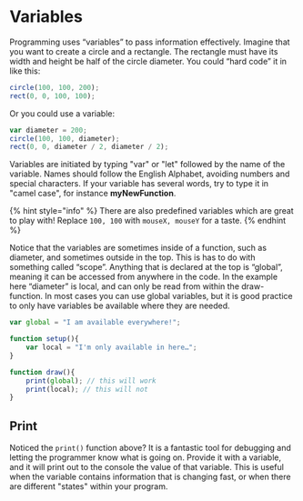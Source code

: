 # Variables

Programming uses “variables” to pass information effectively. Imagine that you want to create a circle and a rectangle. The rectangle must have its width and height be half of the circle diameter. You could “hard code” it in like this:

```javascript
circle(100, 100, 200);
rect(0, 0, 100, 100);
```

Or you could use a variable:

```javascript
var diameter = 200;
circle(100, 100, diameter);
rect(0, 0, diameter / 2, diameter / 2);
```

Variables are initiated by typing "var" or "let" followed by the name of the variable. Names should follow the English Alphabet,  avoiding numbers and special characters. If your variable has several words, try to type it in "camel case", for instance **myNewFunction**.

{% hint style="info" %}
There are also predefined variables which are great to play with! Replace `100, 100` with `mouseX, mouseY` for a taste.
{% endhint %}

Notice that the variables are sometimes inside of a function, such as diameter, and sometimes outside in the top. This is has to do with something called “scope”. Anything that is declared at the top is “global”, meaning it can be accessed from anywhere in the code. In the example here “diameter” is local, and can only be read from within the draw-function. In most cases you can use global variables, but it is good practice to only have variables be available where they are needed.

```javascript
var global = "I am available everywhere!";

function setup(){
    var local = "I'm only available in here…";
}

function draw(){
    print(global); // this will work
    print(local); // this will not
}
```

## Print

Noticed the `print()` function above? It is a fantastic tool for debugging and letting the programmer know what is going on. Provide it with a variable, and it will print out to the console the value of that variable. This is useful when the variable contains information that is changing fast, or when there are different "states" within your program.

